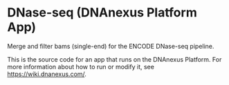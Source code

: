 <!-- dx-header -->
# DNase-seq (DNAnexus Platform App)

Merge and filter bams (single-end) for the ENCODE DNase-seq pipeline.

This is the source code for an app that runs on the DNAnexus Platform.
For more information about how to run or modify it, see
https://wiki.dnanexus.com/.
<!-- /dx-header -->

